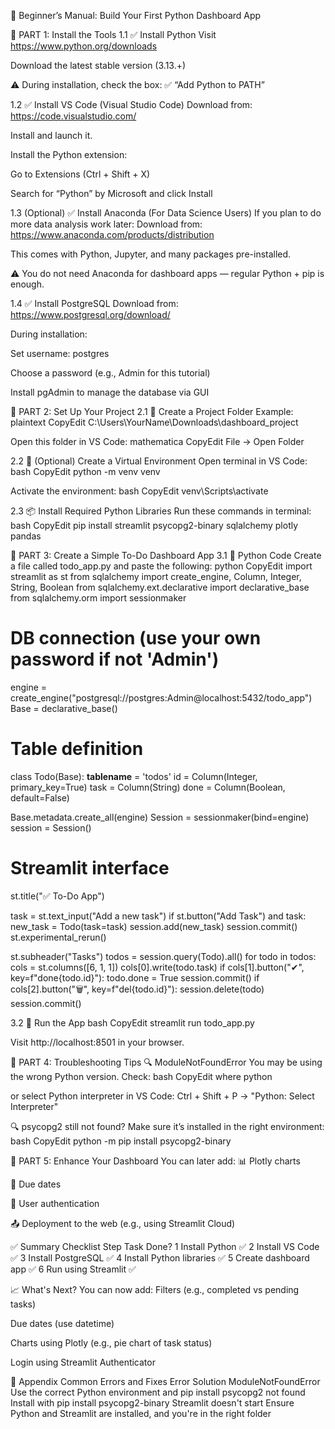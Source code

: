 📘 Beginner’s Manual: Build Your First Python Dashboard App

🧩 PART 1: Install the Tools
1.1 ✅ Install Python
Visit https://www.python.org/downloads


Download the latest stable version (3.13.+)


⚠️ During installation, check the box: ✅ “Add Python to PATH”



1.2 ✅ Install VS Code (Visual Studio Code)
Download from: https://code.visualstudio.com/


Install and launch it.


Install the Python extension:


Go to Extensions (Ctrl + Shift + X)


Search for “Python” by Microsoft and click Install



1.3 (Optional) ✅ Install Anaconda (For Data Science Users)
If you plan to do more data analysis work later:
Download from: https://www.anaconda.com/products/distribution


This comes with Python, Jupyter, and many packages pre-installed.


⚠️ You do not need Anaconda for dashboard apps — regular Python + pip is enough.

1.4 ✅ Install PostgreSQL
Download from: https://www.postgresql.org/download/


During installation:


Set username: postgres


Choose a password (e.g., Admin for this tutorial)


Install pgAdmin to manage the database via GUI



🧩 PART 2: Set Up Your Project
2.1 📁 Create a Project Folder
Example:
plaintext
CopyEdit
C:\Users\YourName\Downloads\dashboard_project

Open this folder in VS Code:
mathematica
CopyEdit
File → Open Folder


2.2 🔧 (Optional) Create a Virtual Environment
Open terminal in VS Code:
bash
CopyEdit
python -m venv venv

Activate the environment:
bash
CopyEdit
venv\Scripts\activate


2.3 📦 Install Required Python Libraries
Run these commands in terminal:
bash
CopyEdit
pip install streamlit psycopg2-binary sqlalchemy plotly pandas


🧩 PART 3: Create a Simple To-Do Dashboard App
3.1 🧠 Python Code
Create a file called todo_app.py and paste the following:
python
CopyEdit
import streamlit as st
from sqlalchemy import create_engine, Column, Integer, String, Boolean
from sqlalchemy.ext.declarative import declarative_base
from sqlalchemy.orm import sessionmaker

# DB connection (use your own password if not 'Admin')
engine = create_engine("postgresql://postgres:Admin@localhost:5432/todo_app")
Base = declarative_base()

# Table definition
class Todo(Base):
    __tablename__ = 'todos'
    id = Column(Integer, primary_key=True)
    task = Column(String)
    done = Column(Boolean, default=False)

Base.metadata.create_all(engine)
Session = sessionmaker(bind=engine)
session = Session()

# Streamlit interface
st.title("✅ To-Do App")

task = st.text_input("Add a new task")
if st.button("Add Task") and task:
    new_task = Todo(task=task)
    session.add(new_task)
    session.commit()
    st.experimental_rerun()

st.subheader("Tasks")
todos = session.query(Todo).all()
for todo in todos:
    cols = st.columns([6, 1, 1])
    cols[0].write(todo.task)
    if cols[1].button("✔", key=f"done{todo.id}"):
        todo.done = True
        session.commit()
    if cols[2].button("🗑️", key=f"del{todo.id}"):
        session.delete(todo)
        session.commit()


3.2 🚀 Run the App
bash
CopyEdit
streamlit run todo_app.py

Visit http://localhost:8501 in your browser.

🧩 PART 4: Troubleshooting Tips
🔍 ModuleNotFoundError
You may be using the wrong Python version.
Check:
bash
CopyEdit
where python

or select Python interpreter in VS Code:
 Ctrl + Shift + P → "Python: Select Interpreter"

🔍 psycopg2 still not found?
Make sure it’s installed in the right environment:
bash
CopyEdit
python -m pip install psycopg2-binary


🧩 PART 5: Enhance Your Dashboard
You can later add:
📊 Plotly charts


📅 Due dates


👥 User authentication


📤 Deployment to the web (e.g., using Streamlit Cloud)



✅ Summary Checklist
Step
Task
Done?
1
Install Python
✅
2
Install VS Code
✅
3
Install PostgreSQL
✅
4
Install Python libraries
✅
5
Create dashboard app
✅
6
Run using Streamlit
✅



📈 What's Next?
You can now add:
Filters (e.g., completed vs pending tasks)


Due dates (use datetime)


Charts using Plotly (e.g., pie chart of task status)


Login using Streamlit Authenticator



📘 Appendix
Common Errors and Fixes
Error
Solution
ModuleNotFoundError
Use the correct Python environment and pip install <package>
psycopg2 not found
Install with pip install psycopg2-binary
Streamlit doesn't start
Ensure Python and Streamlit are installed, and you're in the right folder


